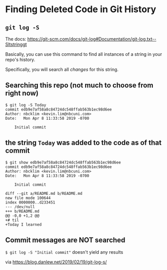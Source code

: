 # Finding Deleted Code in Git History

## `git log -S`

The docs: https://git-scm.com/docs/git-log#Documentation/git-log.txt--Sltstringgt

Basically, you can use this command to find all instances of a string in your repo's history. 

Specifically, you will search all *changes* for this string.

## Searching this repo (not much to choose from right now)
```
$ git log -S Today
commit edb9e7af58a8c84724dc548ffab563b1ec98d6ee 
Author: nbcklim <kevin.lim@nbcuni.com>
Date:   Mon Apr 8 11:33:58 2019 -0700

    Initial commit
```

## the string `Today` was added to the code as of that commit
```
$ git show edb9e7af58a8c84724dc548ffab563b1ec98d6ee
commit edb9e7af58a8c84724dc548ffab563b1ec98d6ee
Author: nbcklim <kevin.lim@nbcuni.com>
Date:   Mon Apr 8 11:33:58 2019 -0700

    Initial commit

diff --git a/README.md b/README.md
new file mode 100644
index 0000000..d233451
--- /dev/null
+++ b/README.md
@@ -0,0 +1,2 @@
+# til
+Today I learned
```

## Commit messages are NOT searched

`$ git log -S "Initial commit"` doesn't yield any results

via https://blog.danlew.net/2019/02/19/git-log-s/